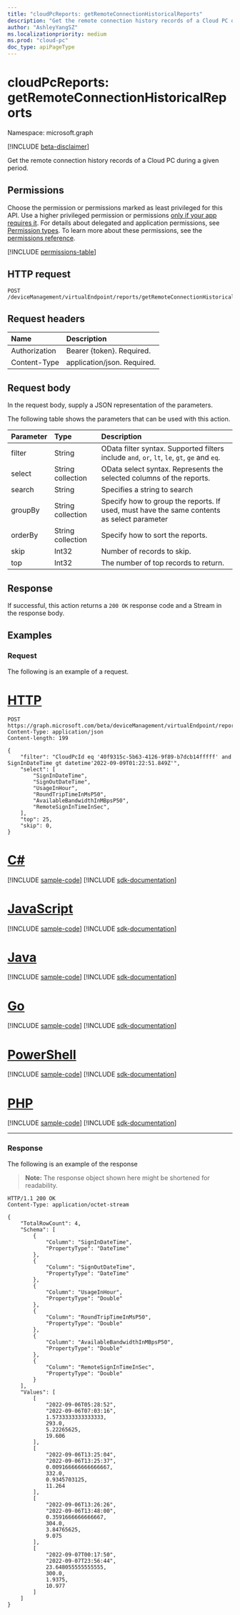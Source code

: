 ```yaml
---
title: "cloudPcReports: getRemoteConnectionHistoricalReports"
description: "Get the remote connection history records of a Cloud PC during a given period."
author: "AshleyYangSZ"
ms.localizationpriority: medium
ms.prod: "cloud-pc"
doc_type: apiPageType
---
```


# cloudPcReports: getRemoteConnectionHistoricalReports
Namespace: microsoft.graph

[!INCLUDE [beta-disclaimer](../../includes/beta-disclaimer.md)]

Get the remote connection history records of a Cloud PC during a given period.

## Permissions
Choose the permission or permissions marked as least privileged for this API. Use a higher privileged permission or permissions [only if your app requires it](/graph/permissions-overview#best-practices-for-using-microsoft-graph-permissions). For details about delegated and application permissions, see [Permission types](/graph/permissions-overview#permission-types). To learn more about these permissions, see the [permissions reference](/graph/permissions-reference).

<!-- { "blockType": "permissions", "name": "cloudpcreports_getremoteconnectionhistoricalreports" } -->
[!INCLUDE [permissions-table](../includes/permissions/cloudpcreports-getremoteconnectionhistoricalreports-permissions.md)]

## HTTP request

<!-- {
  "blockType": "ignored"
}
-->
``` http
POST /deviceManagement/virtualEndpoint/reports/getRemoteConnectionHistoricalReports
```

## Request headers
|Name|Description|
|:---|:---|
|Authorization|Bearer {token}. Required.|
|Content-Type|application/json. Required.|

## Request body
In the request body, supply a JSON representation of the parameters.

The following table shows the parameters that can be used with this action.

|Parameter|Type|Description|
|:---|:---|:---|
|filter|String|OData filter syntax. Supported filters include `and`, `or`, `lt`, `le`, `gt`, `ge` and `eq`.|
|select|String collection|OData select syntax. Represents the selected columns of the reports. |
|search|String|Specifies a string to search|
|groupBy|String collection|Specify how to group the reports. If used, must have the same contents as select parameter|
|orderBy|String collection|Specify how to sort the reports.|
|skip|Int32|Number of records to skip.|
|top|Int32|The number of top records to return.|



## Response

If successful, this action returns a `200 OK` response code and a Stream in the response body.

## Examples

### Request
The following is an example of a request.

# [HTTP](#tab/http)
<!-- {
  "blockType": "request",
  "name": "cloudpcreportsthis.getremoteconnectionhistoricalreports"
}
-->
``` http
POST https://graph.microsoft.com/beta/deviceManagement/virtualEndpoint/reports/getRemoteConnectionHistoricalReports
Content-Type: application/json
Content-length: 199

{
    "filter": "CloudPcId eq '40f9315c-5b63-4126-9f89-b7dcb14fffff' and SignInDateTime gt datetime'2022-09-09T01:22:51.849Z'",
    "select": [
        "SignInDateTime",
        "SignOutDateTime",
        "UsageInHour",
        "RoundTripTimeInMsP50",
        "AvailableBandwidthInMBpsP50",
        "RemoteSignInTimeInSec",
    ],
    "top": 25,
    "skip": 0,
}
```

# [C#](#tab/csharp)
[!INCLUDE [sample-code](../includes/snippets/csharp/cloudpcreportsthisgetremoteconnectionhistoricalreports-csharp-snippets.md)]
[!INCLUDE [sdk-documentation](../includes/snippets/snippets-sdk-documentation-link.md)]

# [JavaScript](#tab/javascript)
[!INCLUDE [sample-code](../includes/snippets/javascript/cloudpcreportsthisgetremoteconnectionhistoricalreports-javascript-snippets.md)]
[!INCLUDE [sdk-documentation](../includes/snippets/snippets-sdk-documentation-link.md)]

# [Java](#tab/java)
[!INCLUDE [sample-code](../includes/snippets/java/cloudpcreportsthisgetremoteconnectionhistoricalreports-java-snippets.md)]
[!INCLUDE [sdk-documentation](../includes/snippets/snippets-sdk-documentation-link.md)]

# [Go](#tab/go)
[!INCLUDE [sample-code](../includes/snippets/go/cloudpcreportsthisgetremoteconnectionhistoricalreports-go-snippets.md)]
[!INCLUDE [sdk-documentation](../includes/snippets/snippets-sdk-documentation-link.md)]

# [PowerShell](#tab/powershell)
[!INCLUDE [sample-code](../includes/snippets/powershell/cloudpcreportsthisgetremoteconnectionhistoricalreports-powershell-snippets.md)]
[!INCLUDE [sdk-documentation](../includes/snippets/snippets-sdk-documentation-link.md)]

# [PHP](#tab/php)
[!INCLUDE [sample-code](../includes/snippets/php/cloudpcreportsthisgetremoteconnectionhistoricalreports-php-snippets.md)]
[!INCLUDE [sdk-documentation](../includes/snippets/snippets-sdk-documentation-link.md)]

---

### Response
The following is an example of the response
>**Note:** The response object shown here might be shortened for readability.
<!-- {
  "blockType": "response",
  "truncated": true,
  "@odata.type": "Edm.Stream"
}
-->
``` http
HTTP/1.1 200 OK
Content-Type: application/octet-stream

{
    "TotalRowCount": 4,
    "Schema": [
        {
            "Column": "SignInDateTime",
            "PropertyType": "DateTime"
        },
        {
            "Column": "SignOutDateTime",
            "PropertyType": "DateTime"
        },
        {
            "Column": "UsageInHour",
            "PropertyType": "Double"
        },
        {
            "Column": "RoundTripTimeInMsP50",
            "PropertyType": "Double"
        },
        {
            "Column": "AvailableBandwidthInMBpsP50",
            "PropertyType": "Double"
        },
        {
            "Column": "RemoteSignInTimeInSec",
            "PropertyType": "Double"
        }
    ],
    "Values": [
        [
            "2022-09-06T05:28:52",
            "2022-09-06T07:03:16",
            1.5733333333333333,
            293.0,
            5.22265625,
            19.606
        ],
        [
            "2022-09-06T13:25:04",
            "2022-09-06T13:25:37",
            0.009166666666666667,
            332.0,
            0.9345703125,
            11.264
        ],
        [
            "2022-09-06T13:26:26",
            "2022-09-06T13:48:00",
            0.3591666666666667,
            304.0,
            3.84765625,
            9.075
        ],
        [
            "2022-09-07T00:17:50",
            "2022-09-07T23:56:44",
            23.648055555555555,
            300.0,
            1.9375,
            10.977
        ]
    ]
}
```

